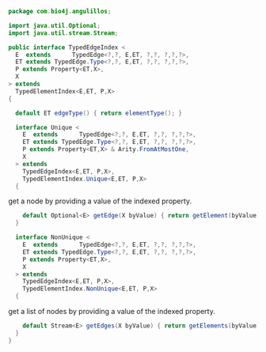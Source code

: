 
```java
package com.bio4j.angulillos;

import java.util.Optional;
import java.util.stream.Stream;

public interface TypedEdgeIndex <
  E  extends      TypedEdge<?,?, E,ET, ?,?, ?,?,?>,
  ET extends TypedEdge.Type<?,?, E,ET, ?,?, ?,?,?>,
  P extends Property<ET,X>,
  X
> extends
  TypedElementIndex<E,ET, P,X>
{

  default ET edgeType() { return elementType(); }

  interface Unique <
    E  extends      TypedEdge<?,?, E,ET, ?,?, ?,?,?>,
    ET extends TypedEdge.Type<?,?, E,ET, ?,?, ?,?,?>,
    P extends Property<ET,X> & Arity.FromAtMostOne,
    X
  > extends
    TypedEdgeIndex<E,ET, P,X>,
    TypedElementIndex.Unique<E,ET, P,X>
  {
```

get a node by providing a value of the indexed property.

```java
    default Optional<E> getEdge(X byValue) { return getElement(byValue); }
  }

  interface NonUnique <
    E  extends      TypedEdge<?,?, E,ET, ?,?, ?,?,?>,
    ET extends TypedEdge.Type<?,?, E,ET, ?,?, ?,?,?>,
    P extends Property<ET,X>,
    X
  > extends
    TypedEdgeIndex<E,ET, P,X>,
    TypedElementIndex.NonUnique<E,ET, P,X>
  {
```

get a list of nodes by providing a value of the indexed property.

```java
    default Stream<E> getEdges(X byValue) { return getElements(byValue); }
  }
}

```




[test/java/com/bio4j/angulillos/Twitter.java]: ../../../../../test/java/com/bio4j/angulillos/Twitter.java.md
[test/java/com/bio4j/angulillos/TwitterGraphTestSuite.java]: ../../../../../test/java/com/bio4j/angulillos/TwitterGraphTestSuite.java.md
[main/java/com/bio4j/angulillos/TypedElement.java]: TypedElement.java.md
[main/java/com/bio4j/angulillos/Arity.java]: Arity.java.md
[main/java/com/bio4j/angulillos/UntypedGraphSchema.java]: UntypedGraphSchema.java.md
[main/java/com/bio4j/angulillos/AnyElementType.java]: AnyElementType.java.md
[main/java/com/bio4j/angulillos/UntypedGraph.java]: UntypedGraph.java.md
[main/java/com/bio4j/angulillos/TypedEdgeIndex.java]: TypedEdgeIndex.java.md
[main/java/com/bio4j/angulillos/Labeled.java]: Labeled.java.md
[main/java/com/bio4j/angulillos/TypedVertex.java]: TypedVertex.java.md
[main/java/com/bio4j/angulillos/TypedEdge.java]: TypedEdge.java.md
[main/java/com/bio4j/angulillos/TypedVertexIndex.java]: TypedVertexIndex.java.md
[main/java/com/bio4j/angulillos/conversions.java]: conversions.java.md
[main/java/com/bio4j/angulillos/TypedVertexQuery.java]: TypedVertexQuery.java.md
[main/java/com/bio4j/angulillos/QueryPredicate.java]: QueryPredicate.java.md
[main/java/com/bio4j/angulillos/AnyEdgeType.java]: AnyEdgeType.java.md
[main/java/com/bio4j/angulillos/TypedGraph.java]: TypedGraph.java.md
[main/java/com/bio4j/angulillos/AnyProperty.java]: AnyProperty.java.md
[main/java/com/bio4j/angulillos/AnyVertexType.java]: AnyVertexType.java.md
[main/java/com/bio4j/angulillos/TypedElementIndex.java]: TypedElementIndex.java.md
[main/java/com/bio4j/angulillos/Property.java]: Property.java.md